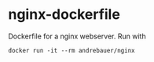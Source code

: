 # nginx-dockerfile

Dockerfile for a nginx webserver. Run with 

	docker run -it --rm andrebauer/nginx
